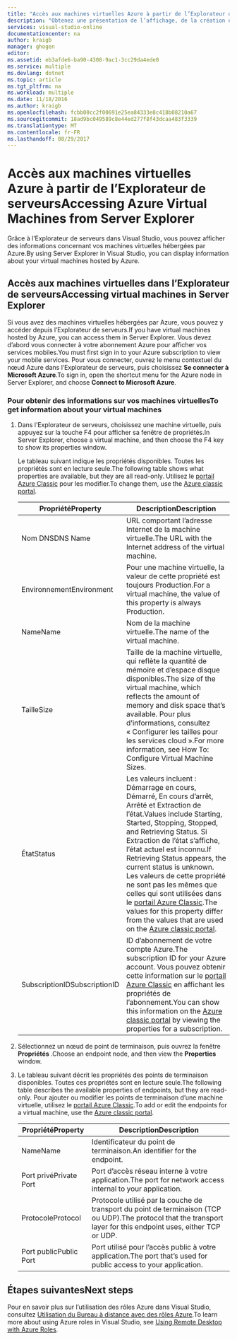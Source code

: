 ```yaml
---
title: "Accès aux machines virtuelles Azure à partir de l’Explorateur de serveurs | Microsoft Docs"
description: "Obtenez une présentation de l’affichage, de la création et de la gestion des machines virtuelles Azure dans l’Explorateur de serveurs de Visual Studio."
services: visual-studio-online
documentationcenter: na
author: kraigb
manager: ghogen
editor: 
ms.assetid: eb3afde6-ba90-4308-9ac1-3cc29da4ede0
ms.service: multiple
ms.devlang: dotnet
ms.topic: article
ms.tgt_pltfrm: na
ms.workload: multiple
ms.date: 11/18/2016
ms.author: kraigb
ms.openlocfilehash: fcbb00cc2f00691e25ea84333e8c418b08210a67
ms.sourcegitcommit: 18ad9bc049589c8e44ed277f8f43dcaa483f3339
ms.translationtype: MT
ms.contentlocale: fr-FR
ms.lasthandoff: 08/29/2017
---
```

# <a name="accessing-azure-virtual-machines-from-server-explorer"></a><span data-ttu-id="4397d-103">Accès aux machines virtuelles Azure à partir de l’Explorateur de serveurs</span><span class="sxs-lookup"><span data-stu-id="4397d-103">Accessing Azure Virtual Machines from Server Explorer</span></span>
<span data-ttu-id="4397d-104">Grâce à l’Explorateur de serveurs dans Visual Studio, vous pouvez afficher des informations concernant vos machines virtuelles hébergées par Azure.</span><span class="sxs-lookup"><span data-stu-id="4397d-104">By using Server Explorer in Visual Studio, you can display information about your virtual machines hosted by Azure.</span></span>

## <a name="accessing-virtual-machines-in-server-explorer"></a><span data-ttu-id="4397d-105">Accès aux machines virtuelles dans l’Explorateur de serveurs</span><span class="sxs-lookup"><span data-stu-id="4397d-105">Accessing virtual machines in Server Explorer</span></span>
<span data-ttu-id="4397d-106">Si vous avez des machines virtuelles hébergées par Azure, vous pouvez y accéder depuis l’Explorateur de serveurs.</span><span class="sxs-lookup"><span data-stu-id="4397d-106">If you have virtual machines hosted by Azure, you can access them in Server Explorer.</span></span> <span data-ttu-id="4397d-107">Vous devez d’abord vous connecter à votre abonnement Azure pour afficher vos services mobiles.</span><span class="sxs-lookup"><span data-stu-id="4397d-107">You must first sign in to your Azure subscription to view your mobile services.</span></span> <span data-ttu-id="4397d-108">Pour vous connecter, ouvrez le menu contextuel du nœud Azure dans l’Explorateur de serveurs, puis choisissez **Se connecter à Microsoft Azure**.</span><span class="sxs-lookup"><span data-stu-id="4397d-108">To sign in, open the shortcut menu for the Azure node in Server Explorer, and choose **Connect to Microsoft Azure**.</span></span>

### <a name="to-get-information-about-your-virtual-machines"></a><span data-ttu-id="4397d-109">Pour obtenir des informations sur vos machines virtuelles</span><span class="sxs-lookup"><span data-stu-id="4397d-109">To get information about your virtual machines</span></span>
1. <span data-ttu-id="4397d-110">Dans l’Explorateur de serveurs, choisissez une machine virtuelle, puis appuyez sur la touche F4 pour afficher sa fenêtre de propriétés.</span><span class="sxs-lookup"><span data-stu-id="4397d-110">In Server Explorer, choose a virtual machine, and then choose the F4 key to show its properties window.</span></span>
   
    <span data-ttu-id="4397d-111">Le tableau suivant indique les propriétés disponibles. Toutes les propriétés sont en lecture seule.</span><span class="sxs-lookup"><span data-stu-id="4397d-111">The following table shows what properties are available, but they are all read-only.</span></span> <span data-ttu-id="4397d-112">Utilisez le [portail Azure Classic](http://go.microsoft.com/fwlink/?LinkID=213885) pour les modifier.</span><span class="sxs-lookup"><span data-stu-id="4397d-112">To change them, use the [Azure classic portal](http://go.microsoft.com/fwlink/?LinkID=213885).</span></span>
   
   | <span data-ttu-id="4397d-113">Propriété</span><span class="sxs-lookup"><span data-stu-id="4397d-113">Property</span></span> | <span data-ttu-id="4397d-114">Description</span><span class="sxs-lookup"><span data-stu-id="4397d-114">Description</span></span> |
   | --- | --- |
   | <span data-ttu-id="4397d-115">Nom DNS</span><span class="sxs-lookup"><span data-stu-id="4397d-115">DNS Name</span></span> |<span data-ttu-id="4397d-116">URL comportant l’adresse Internet de la machine virtuelle.</span><span class="sxs-lookup"><span data-stu-id="4397d-116">The URL with the Internet address of the virtual machine.</span></span> |
   | <span data-ttu-id="4397d-117">Environnement</span><span class="sxs-lookup"><span data-stu-id="4397d-117">Environment</span></span> |<span data-ttu-id="4397d-118">Pour une machine virtuelle, la valeur de cette propriété est toujours Production.</span><span class="sxs-lookup"><span data-stu-id="4397d-118">For a virtual machine, the value of this property is always Production.</span></span> |
   | <span data-ttu-id="4397d-119">Name</span><span class="sxs-lookup"><span data-stu-id="4397d-119">Name</span></span> |<span data-ttu-id="4397d-120">Nom de la machine virtuelle.</span><span class="sxs-lookup"><span data-stu-id="4397d-120">The name of the virtual machine.</span></span> |
   | <span data-ttu-id="4397d-121">Taille</span><span class="sxs-lookup"><span data-stu-id="4397d-121">Size</span></span> |<span data-ttu-id="4397d-122">Taille de la machine virtuelle, qui reflète la quantité de mémoire et d’espace disque disponibles.</span><span class="sxs-lookup"><span data-stu-id="4397d-122">The size of the virtual machine, which reflects the amount of memory and disk space that’s available.</span></span> <span data-ttu-id="4397d-123">Pour plus d’informations, consultez « Configurer les tailles pour les services cloud ».</span><span class="sxs-lookup"><span data-stu-id="4397d-123">For more information, see How To: Configure Virtual Machine Sizes.</span></span> |
   | <span data-ttu-id="4397d-124">État</span><span class="sxs-lookup"><span data-stu-id="4397d-124">Status</span></span> |<span data-ttu-id="4397d-125">Les valeurs incluent : Démarrage en cours, Démarré, En cours d’arrêt, Arrêté et Extraction de l’état.</span><span class="sxs-lookup"><span data-stu-id="4397d-125">Values include Starting, Started, Stopping, Stopped, and Retrieving Status.</span></span> <span data-ttu-id="4397d-126">Si Extraction de l’état s’affiche, l’état actuel est inconnu.</span><span class="sxs-lookup"><span data-stu-id="4397d-126">If Retrieving Status appears, the current status is unknown.</span></span> <span data-ttu-id="4397d-127">Les valeurs de cette propriété ne sont pas les mêmes que celles qui sont utilisées dans le [portail Azure Classic](http://go.microsoft.com/fwlink/?LinkID=213885).</span><span class="sxs-lookup"><span data-stu-id="4397d-127">The values for this property differ from the values that are used on the [Azure classic portal](http://go.microsoft.com/fwlink/?LinkID=213885).</span></span> |
   | <span data-ttu-id="4397d-128">SubscriptionID</span><span class="sxs-lookup"><span data-stu-id="4397d-128">SubscriptionID</span></span> |<span data-ttu-id="4397d-129">ID d’abonnement de votre compte Azure.</span><span class="sxs-lookup"><span data-stu-id="4397d-129">The subscription ID for your Azure account.</span></span> <span data-ttu-id="4397d-130">Vous pouvez obtenir cette information sur le [portail Azure Classic](http://go.microsoft.com/fwlink/?LinkID=213885) en affichant les propriétés de l’abonnement.</span><span class="sxs-lookup"><span data-stu-id="4397d-130">You can show this information on the [Azure classic portal](http://go.microsoft.com/fwlink/?LinkID=213885) by viewing the properties for a subscription.</span></span> |
2. <span data-ttu-id="4397d-131">Sélectionnez un nœud de point de terminaison, puis ouvrez la fenêtre **Propriétés** .</span><span class="sxs-lookup"><span data-stu-id="4397d-131">Choose an endpoint node, and then view the **Properties** window.</span></span>
3. <span data-ttu-id="4397d-132">Le tableau suivant décrit les propriétés des points de terminaison disponibles. Toutes ces propriétés sont en lecture seule.</span><span class="sxs-lookup"><span data-stu-id="4397d-132">The following table describes the available properties of endpoints, but they are read-only.</span></span> <span data-ttu-id="4397d-133">Pour ajouter ou modifier les points de terminaison d’une machine virtuelle, utilisez le [portail Azure Classic](http://go.microsoft.com/fwlink/?LinkID=213885).</span><span class="sxs-lookup"><span data-stu-id="4397d-133">To add or edit the endpoints for a virtual machine, use the [Azure classic portal](http://go.microsoft.com/fwlink/?LinkID=213885).</span></span> 
   
   | <span data-ttu-id="4397d-134">Propriété</span><span class="sxs-lookup"><span data-stu-id="4397d-134">Property</span></span> | <span data-ttu-id="4397d-135">Description</span><span class="sxs-lookup"><span data-stu-id="4397d-135">Description</span></span> |
   | --- | --- |
   | <span data-ttu-id="4397d-136">Name</span><span class="sxs-lookup"><span data-stu-id="4397d-136">Name</span></span> |<span data-ttu-id="4397d-137">Identificateur du point de terminaison.</span><span class="sxs-lookup"><span data-stu-id="4397d-137">An identifier for the endpoint.</span></span> |
   | <span data-ttu-id="4397d-138">Port privé</span><span class="sxs-lookup"><span data-stu-id="4397d-138">Private Port</span></span> |<span data-ttu-id="4397d-139">Port d’accès réseau interne à votre application.</span><span class="sxs-lookup"><span data-stu-id="4397d-139">The port for network access internal to your application.</span></span> |
   | <span data-ttu-id="4397d-140">Protocole</span><span class="sxs-lookup"><span data-stu-id="4397d-140">Protocol</span></span> |<span data-ttu-id="4397d-141">Protocole utilisé par la couche de transport du point de terminaison (TCP ou UDP).</span><span class="sxs-lookup"><span data-stu-id="4397d-141">The protocol that the transport layer for this endpoint uses, either TCP or UDP.</span></span> |
   | <span data-ttu-id="4397d-142">Port public</span><span class="sxs-lookup"><span data-stu-id="4397d-142">Public Port</span></span> |<span data-ttu-id="4397d-143">Port utilisé pour l’accès public à votre application.</span><span class="sxs-lookup"><span data-stu-id="4397d-143">The port that’s used for public access to your application.</span></span> |

## <a name="next-steps"></a><span data-ttu-id="4397d-144">Étapes suivantes</span><span class="sxs-lookup"><span data-stu-id="4397d-144">Next steps</span></span>
<span data-ttu-id="4397d-145">Pour en savoir plus sur l’utilisation des rôles Azure dans Visual Studio, consultez [Utilisation du Bureau à distance avec des rôles Azure](vs-azure-tools-remote-desktop-roles.md).</span><span class="sxs-lookup"><span data-stu-id="4397d-145">To learn more about using Azure roles in Visual Studio, see [Using Remote Desktop with Azure Roles](vs-azure-tools-remote-desktop-roles.md).</span></span>

